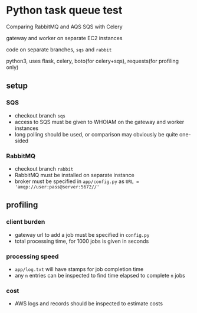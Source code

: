 Python task queue test
======================

Comparing RabbitMQ and AQS SQS with Celery

gateway and worker on separate EC2 instances

code on separate branches, `sqs` and `rabbit`

python3, uses flask, celery, boto(for celery+sqs), requests(for profiling only)

## setup

### SQS
- checkout branch `sqs`
- access to SQS must be given to WHOIAM on the gateway and worker instances
- long polling should be used, or comparison may obviously be quite one-sided

### RabbitMQ
- checkout branch `rabbit`
- RabbitMQ must be installed on separate instance
- broker must be specified in `app/config.py` as `URL = 'amqp://user:pass@server:5672//'`

## profiling

### client burden
- gateway url to add a job must be specified in `config.py`
- total processing time, for 1000 jobs is given in seconds

### processing speed
- `app/log.txt` will have stamps for job completion time
- any `n` entries can be inspected to find time elapsed to complete `n` jobs

### cost
- AWS logs and records should be inspected to estimate costs